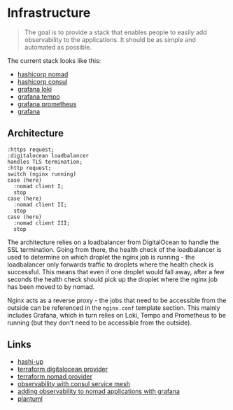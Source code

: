 # Infrastructure

> The goal is to provide a stack that enables people to easily add
> observability to the applications. It should be as simple and automated as 
> possible.

The current stack looks like this:

* [hashicorp nomad](https://www.nomadproject.io)
* [hashicorp consul](https://www.hashicorp.com/products/consul)
* [grafana loki](https://grafana.com/oss/loki/)
* [grafana tempo](https://grafana.com/oss/tempo/)
* [grafana prometheus](https://grafana.com/oss/prometheus/)
* [grafana](https://grafana.com/grafana/)

## Architecture

```plantuml
:https request;
:digitalocean loadbalancer
handles TLS termination;
:http request;
switch (nginx running)
case (here)
  :nomad client I;
  stop
case (here)
  :nomad client II;
  stop
case (here)
  :nomad client III;
  stop
```

The architecture relies on a loadbalancer from DigitalOcean to handle the SSL
termination. Going from there, the health check of the loadbalancer is used to
determine on which droplet the nginx job is running - the loadbalancer only
forwards traffic to droplets where the health check is successful. This means 
that even if one droplet would fall away, after a few seconds the health check
should pick up the droplet where the nginx job has been moved to by nomad.

Nginx acts as a reverse proxy - the jobs that need to be accessible from the
outside can be referenced in the `nginx.conf` template section. This mainly
includes Grafana, which in turn relies on Loki, Tempo and Prometheus to be
running (but they don't need to be accessible from the outside).

## Links

- [hashi-up](https://github.com/jsiebens/hashi-up)
- [terraform digitalocean provider](https://registry.terraform.io/providers/digitalocean/digitalocean/latest/docs)
- [terraform nomad provider](https://registry.terraform.io/providers/hashicorp/nomad/latest/docs)
- [observability with consul service mesh](https://www.hashicorp.com/resources/observability-with-hashicorp-consul-connect-service-mesh)
- [adding observability to nomad applications with grafana](https://www.hashicorp.com/resources/adding-observability-to-hashicorp-nomad-applications-with-grafana)
- [plantuml](https://docs.gitlab.com/ee/administration/integration/plantuml.html)
